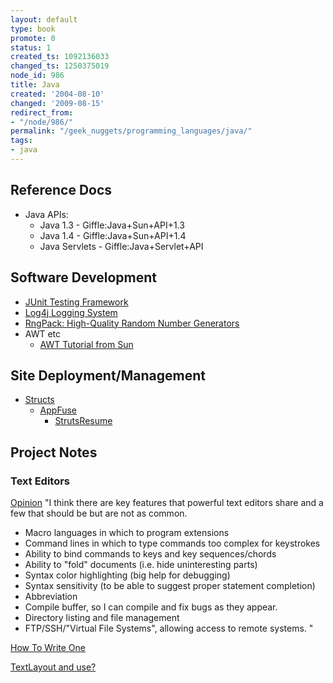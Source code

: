 ```yaml
---
layout: default
type: book
promote: 0
status: 1
created_ts: 1092136033
changed_ts: 1250375019
node_id: 986
title: Java
created: '2004-08-10'
changed: '2009-08-15'
redirect_from:
- "/node/986/"
permalink: "/geek_nuggets/programming_languages/java/"
tags:
- java
---
```

## Reference Docs
* Java APIs:
    * Java 1.3 - Giffle:Java+Sun+API+1.3
    * Java 1.4 - Giffle:Java+Sun+API+1.4
    * Java Servlets - Giffle:Java+Servlet+API

## Software Development
* [JUnit Testing Framework](http://www.junit.org/)
* [Log4j Logging System](http://jakarta.apache.org/log4j/)
* [RngPack: High-Quality Random Number Generators](http://www.honeylocust.com/RngPack/)
* AWT etc
    * [AWT Tutorial from Sun](http://java.sun.com/developer/onlineTraining/awt/)

## Site Deployment/Management
* [Structs](http://jakarta.apache.org/struts/)
    * [AppFuse](http://raibledesigns.com/wiki/Wiki.jsp?page=AppFuse)
        * [StrutsResume](http://raibledesigns.com/wiki/Wiki.jsp?page=StrutsResume)

## Project Notes

### Text Editors
[Opinion](http://ronperrella.com/)
"I think there are key features that powerful text editors share and a few that should be but are not as common. 
* Macro languages in which to program extensions 
* Command lines in which to type commands too complex for keystrokes 
* Ability to bind commands to keys and key sequences/chords 
* Ability to "fold" documents (i.e. hide uninteresting parts) 
* Syntax color highlighting (big help for debugging) 
* Syntax sensitivity (to be able to suggest proper statement completion) 
* Abbreviation 
* Compile buffer, so I can compile and fix bugs as they appear. 
* Directory listing and file management 
* FTP/SSH/"Virtual File Systems", allowing access to remote systems. "

[How To Write One](http://www.finseth.com/~fin/craft/index.html)

[TextLayout and use?](http://java.sun.com/j2se/1.4.2/docs/api/java/awt/font/TextLayout.html)

